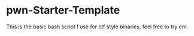 # pwn-Starter-Template
This is the basic bash script I use for ctf style binaries, feel free to try em.
